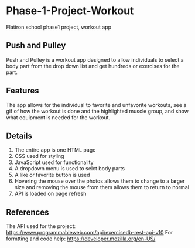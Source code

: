 # Phase-1-Project-Workout
Flatiron school phase1 project, workout app

## Push and Pulley

Push and Pulley is a workout app designed to allow individuals to select a body part from the drop down list and get hundreds or exercises for the part.

## Features 

The app allows for the individual to favorite and unfavorite workouts, see a gif of how the workout is done and the highlighted muscle group, and show what equipment is needed for the workout.

## Details

1. The entire app is one HTML page
2. CSS used for styling
3. JavaScript used for functionality 
4. A dropdown menu is used to selct body parts
5. A like or favorite button is used
6. Hovering the mouse over the photos allows them to change to a larger size and removing the mouse from them allows them to return to normal
7. API is loaded on page refresh


## References 
The API used for the project: https://www.programmableweb.com/api/exercisedb-rest-api-v10
For formtting and code help: https://developer.mozilla.org/en-US/
